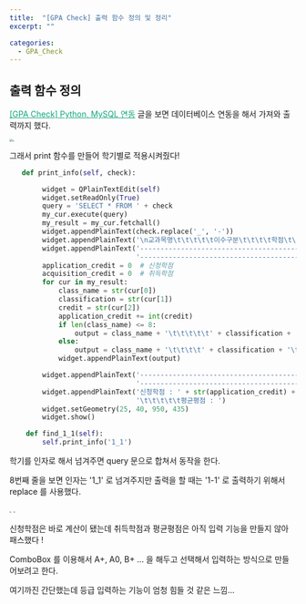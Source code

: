 ```yaml
---
title:  "[GPA Check] 출력 함수 정의 및 정리"
excerpt: ""

categories:
  - GPA_Check
---
```


## 출력 함수 정의

<a href="https://nam-ki-bok.github.io/gpa_check/GPA_4/" style="color:#0FA678">[GPA Check] Python, MySQL 연동</a> 글을 보면 데이터베이스 연동을 해서 가져와 출력까지 했다.

<img src="https://nam-ki-bok.github.io/assets/images/toy_project/GPA_4.png" style="zoom:30%;" /><img src="https://nam-ki-bok.github.io/assets/images/toy_project/GPA_5.png" style="zoom:20%;" />

그래서 print 함수를 만들어 학기별로 적용시켜줬다!

```python
   def print_info(self, check):

        widget = QPlainTextEdit(self)
        widget.setReadOnly(True)
        query = 'SELECT * FROM ' + check
        my_cur.execute(query)
        my_result = my_cur.fetchall()
        widget.appendPlainText(check.replace('_', '-'))
        widget.appendPlainText('\n교과목명\t\t\t\t\t이수구분\t\t\t\t학점\t\t등급')
        widget.appendPlainText('-------------------------------------------------------------------------------'
                               '----------------------------------------------------------------------------')
        application_credit = 0  # 신청학점
        acquisition_credit = 0  # 취득학점
        for cur in my_result:
            class_name = str(cur[0])
            classification = str(cur[1])
            credit = str(cur[2])
            application_credit += int(credit)
            if len(class_name) <= 8:
                output = class_name + '\t\t\t\t\t' + classification + '\t\t\t\t' + credit
            else:
                output = class_name + '\t\t\t\t' + classification + '\t\t\t\t' + credit
            widget.appendPlainText(output)

        widget.appendPlainText('-------------------------------------------------------------------------------'
                               '----------------------------------------------------------------------------\n')
        widget.appendPlainText('신청학점 : ' + str(application_credit) + '\t\t\t\t\t취득학점 : ' + str(acquisition_credit) +
                               '\t\t\t\t\t평균평점 : ')
        widget.setGeometry(25, 40, 950, 435)
        widget.show()
```

```python
    def find_1_1(self):
        self.print_info('1_1')
```

학기를 인자로 해서 넘겨주면 query 문으로 합쳐서 동작을 한다.

8번째 줄을 보면 인자는 '1_1' 로 넘겨주지만 출력을 할 때는 '1-1' 로 출력하기 위해서 replace 를 사용했다.

<img src="https://nam-ki-bok.github.io/assets/images/toy_project/GPA_6.png" style="zoom:20%;" />

<img src="https://nam-ki-bok.github.io/assets/images/toy_project/GPA_7.png" style="zoom:20%;" />

신청학점은 바로 계산이 됐는데 취득학점과 평균평점은 아직 입력 기능을 만들지 않아 패스했다 !

ComboBox 를 이용해서 A+, A0, B+ ... 을 해두고 선택해서 입력하는 방식으로 만들어보려고 한다.

여기까진 간단했는데 등급 입력하는 기능이 엄청 힘들 것 같은 느낌...